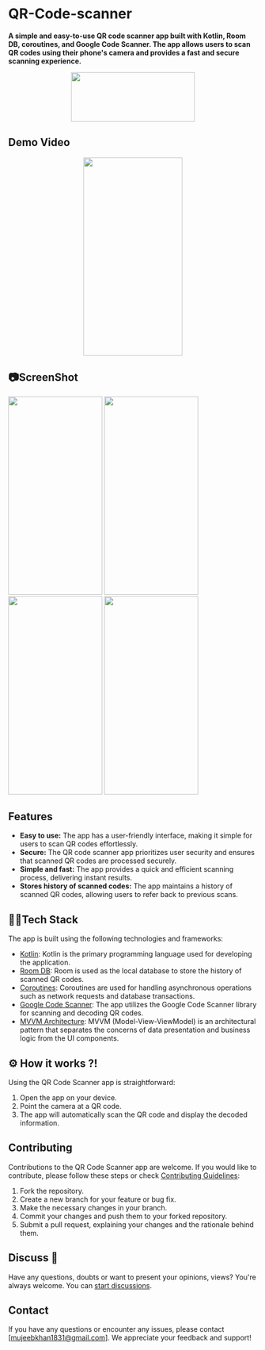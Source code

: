 # QR-Code-scanner

**A simple and easy-to-use QR code scanner app built with Kotlin, Room DB, coroutines, and Google Code Scanner. The app allows users to scan QR codes using their phone's camera and provides a fast and secure scanning experience.**
<div align="center">
<a href="https://play.google.com/store/apps/details?id=com.khandev.qrcodescanner">
  <img src="https://play.google.com/intl/en_us/badges/static/images/badges/en_badge_web_generic.png" height="100" width="250" />
</a>
</div>

## Demo Video
<div align="center">
<img src = "https://github.com/khan-mujeeb/QR-Code-scanner/assets/89351750/7a739a26-9939-4437-ba1d-0fc237b9fc73" height="400" width = "200"/>
</div>

## 📷ScreenShot

<img src="https://github.com/khan-mujeeb/QR-Code-scanner/assets/89351750/afa2c566-b6b8-46b5-b949-81d087bdd66b" height="400" width="190"/>
<img src="https://github.com/khan-mujeeb/QR-Code-scanner/assets/89351750/11cdbf7e-76a7-4bf8-8908-f5234f11938d" height="400" width="190"/>

<img src="https://github.com/khan-mujeeb/QR-Code-scanner/assets/89351750/4d7797df-3d0c-46f5-9f69-ac79ab0cf223" height="400" width="190"/>
<img src="https://github.com/khan-mujeeb/QR-Code-scanner/assets/89351750/89f369f6-5317-4933-99a5-d73f88bd84ad" height="400" width="190"/>


## Features

- **Easy to use:** The app has a user-friendly interface, making it simple for users to scan QR codes effortlessly.
- **Secure:** The QR code scanner app prioritizes user security and ensures that scanned QR codes are processed securely.
- **Simple and fast:** The app provides a quick and efficient scanning process, delivering instant results.
- **Stores history of scanned codes:** The app maintains a history of scanned QR codes, allowing users to refer back to previous scans.
  

## 👨‍💻Tech Stack

The app is built using the following technologies and frameworks:

- [Kotlin](https://kotlinlang.org/): Kotlin is the primary programming language used for developing the application.
- [Room DB](https://developer.android.com/topic/libraries/architecture/room): Room is used as the local database to store the history of scanned QR codes.
- [Coroutines](https://kotlinlang.org/docs/coroutines-overview.html): Coroutines are used for handling asynchronous operations such as network requests and database transactions.
- [Google Code Scanner](https://developers.google.com/ml-kit/vision/barcode-scanning/code-scanner): The app utilizes the Google Code Scanner library for scanning and decoding QR codes.
- [MVVM Architecture](): MVVM (Model-View-ViewModel) is an architectural pattern that separates the concerns of data presentation and business logic from the UI components.


## ⚙ How it works ?!

Using the QR Code Scanner app is straightforward:

1. Open the app on your device.
2. Point the camera at a QR code.
3. The app will automatically scan the QR code and display the decoded information.

## Contributing

Contributions to the QR Code Scanner app are welcome. If you would like to contribute, please follow these steps or check [Contributing Guidelines](https://github.com/khan-mujeeb/QR-Code-scanner/blob/product/contribution.md):

1. Fork the repository.
2. Create a new branch for your feature or bug fix.
3. Make the necessary changes in your branch.
4. Commit your changes and push them to your forked repository.
5. Submit a pull request, explaining your changes and the rationale behind them.

## Discuss 💬

Have any questions, doubts or want to present your opinions, views? You're always welcome.
You can [start discussions](https://github.com/khan-mujeeb/QR-Code-scanner/discussions).

## Contact

If you have any questions or encounter any issues, please contact [mujeebkhan1831@gmail.com]. We appreciate your feedback and support!



